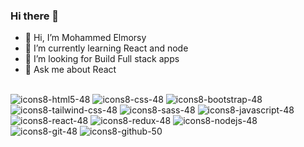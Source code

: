 ### Hi there 👋

- 🔭 Hi, I’m Mohammed Elmorsy
- 🌱 I’m currently learning React and node
- 🤔 I’m looking for Build Full stack apps 
- 💬 Ask me about React <br></br>

![icons8-html5-48](https://github.com/Mohammed-Elsayed-Elmorsy/Mohammed-Elsayed-Elmorsy/assets/124476206/4e475bf9-1c28-4509-a253-413089ea864f)
![icons8-css-48](https://github.com/Mohammed-Elsayed-Elmorsy/Mohammed-Elsayed-Elmorsy/assets/124476206/e0f52339-0154-468b-bdb9-980d96bd41a2)
![icons8-bootstrap-48](https://github.com/Mohammed-Elsayed-Elmorsy/Mohammed-Elsayed-Elmorsy/assets/124476206/3c5cba8e-f5a6-4e66-a50a-5166060009d4)
![icons8-tailwind-css-48](https://github.com/Mohammed-Elsayed-Elmorsy/Mohammed-Elsayed-Elmorsy/assets/124476206/ef0cec85-2313-4583-ae1d-30b573f1ecdf)
![icons8-sass-48](https://github.com/Mohammed-Elsayed-Elmorsy/Mohammed-Elsayed-Elmorsy/assets/124476206/a5a2f2c2-ef78-4192-b93c-6ada0ac98089)
![icons8-javascript-48](https://github.com/Mohammed-Elsayed-Elmorsy/Mohammed-Elsayed-Elmorsy/assets/124476206/d0fadfe7-3820-4ed2-b4a6-ec23cf1d11aa)
![icons8-react-48](https://github.com/Mohammed-Elsayed-Elmorsy/Mohammed-Elsayed-Elmorsy/assets/124476206/25945b3d-0922-4d8f-91c4-0423b6ac88db)
![icons8-redux-48](https://github.com/Mohammed-Elsayed-Elmorsy/Mohammed-Elsayed-Elmorsy/assets/124476206/fa672cc6-7b97-4a9c-9c6c-20216019bac2)
![icons8-nodejs-48](https://github.com/Mohammed-Elsayed-Elmorsy/Mohammed-Elsayed-Elmorsy/assets/124476206/9c9a5e27-ab3f-40b2-96bd-558f0ca236b5)
![icons8-git-48](https://github.com/Mohammed-Elsayed-Elmorsy/Mohammed-Elsayed-Elmorsy/assets/124476206/4e6a2b7e-1dc4-48fc-b5e1-07bb023d8d3a)
![icons8-github-50](https://github.com/Mohammed-Elsayed-Elmorsy/Mohammed-Elsayed-Elmorsy/assets/124476206/c17123f5-04e3-469c-9ce8-447e83343aaf)
